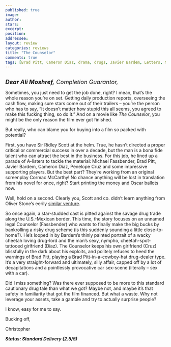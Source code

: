 ```yaml
---
published: true
image:
author: 
stars: 
excerpt: 
position: 
addressee: 
layout: review
categories: reviews
title: "The Counselor"
comments: true
tags: [Brad Pitt, Cameron Diaz, drama, drugs, Javier Bardem, Letters, Michael Fassbender, Penelope Cruz, ridley scott]
---
```

<div><p><span class="full-image-block ssNonEditable"><span><a href="/letters/2013/11/6/the-counselor.html"><img src="http://static.squarespace.com/static/5005f6bcc4aa41161b33e89e/5329cf1fe4b07c068ebf74de/5329cf1fe4b07c068ebf78fd/1383800020079/The%20Counselor.jpg" alt="" /></a></span></span></p>
<p><em style="font-size:130%;"><strong>Dear Ali Moshref,</strong> Completion Guarantor,</em></p>
<p>Sometimes, you just need to get the job done, right? I mean, that&rsquo;s the whole reason you&rsquo;re on set. Getting daily production reports, overseeing the cash flow, making sure stars come out of their trailers &ndash; you&rsquo;re the person who has to say, &ldquo;It doesn&rsquo;t matter how stupid this all seems, you agreed to make this fucking thing, so do it.&rdquo; And on a movie like <em>The Counselor</em>, you might be the only reason the film ever got finished.</p>
<p>But really, who can blame you for buying into a film so packed with potential?</p>
<p>First, you have Sir Ridley Scott at the helm. True, he hasn&rsquo;t directed a proper critical or commercial success in over a decade, but the man is a bona fide talent who can attract the best in the business. For this job, he lined up a parade of A-listers to tackle the material: Michael Fassbender, Brad Pitt, Javier Bardem, Cameron Diaz, Penelope Cruz and some impressive supporting players. But the best part? They&rsquo;re working from an original screenplay Cormac McCarthy! No chance anything will be lost in translation from his novel for once, right? Start printing the money and Oscar ballots now.</p>
<p>Well, hold on a second. Clearly you, Scott and co. didn&rsquo;t learn anything from Oliver Stone&rsquo;s eerily <a href="/letters/2012/7/6/savages.html">similar venture</a>.</p>
<p>So once again, a star-studded cast is pitted against the savage drug trade along the U.S.-Mexican border. This time, the story focuses on an unnamed legal Counselor (Fassbender) who wants to finally make the big bucks by bankrolling a risky drug scheme (is this suddenly sounding a little close-to-home?). He&rsquo;s looped in by Bardem&rsquo;s thinly painted portrait of a wacky cheetah loving drug-lord and the man&rsquo;s sexy, nympho, cheetah-spot-tattooed girlfriend (Diaz). The Counselor keeps his own girlfriend (Cruz) blissfully in the dark about his exploits, and politely refuses to heed the warnings of Brad Pitt, playing a Brad Pitt-in-a-cowboy-hat drug-dealer type. It&rsquo;s a very straight-forward and ultimately, silly affair, capped off by a lot of decapitations and a pointlessly provocative car sex-scene (literally &ndash; sex with a car).&nbsp;</p>
<p>Did I miss something? Was there ever supposed to be more to this standard cautionary drug tale than what we got? Maybe not, and maybe it&rsquo;s that safety in familiarity that got the film financed. But what a waste. Why not leverage your assets, take a gamble and try to actually surprise people?</p>
<p>I know, easy for me to say.</p>
<p>Bucking off,</p>
<p>Christopher</p>
<p><strong><em>Status: Standard Delivery (2.5/5)</em></strong></p></div>
